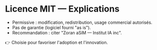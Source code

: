 # Licence MIT — Explications

- Permissive : modification, redistribution, usage commercial autorisés.
- Pas de garantie (logiciel fourni "as is").
- Recommandation : citer "Zoran aSiM — Institut IA inc".

👉 Choisie pour favoriser l'adoption et l'innovation.
